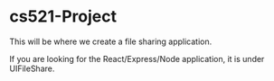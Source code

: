 # cs521-Project

This will be where we create a file sharing application.

If you are looking for the React/Express/Node application, it is under UIFileShare.
